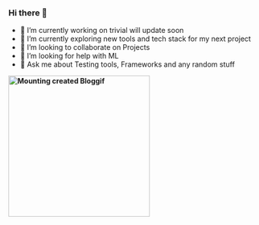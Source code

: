 ### Hi there 👋

- 🔭 I’m currently working on trivial will update soon 
- 🌱 I’m currently exploring new tools and tech stack for my next project
- 👯 I’m looking to collaborate on Projects
- 🤔 I’m looking for help with ML
- 💬 Ask me about Testing tools, Frameworks and any random stuff 

<div>
 <b><Programming Languages><b>
<a href="https://en.bloggif.com/" title="Photo Editing"><img src="https://data.bloggif.com/distant/user/store/a/4/1/8/77da311272eff06a1ddeee356a6d814a.gif" alt="Mounting created Bloggif" width="281" height="281" /></a>
</div>
